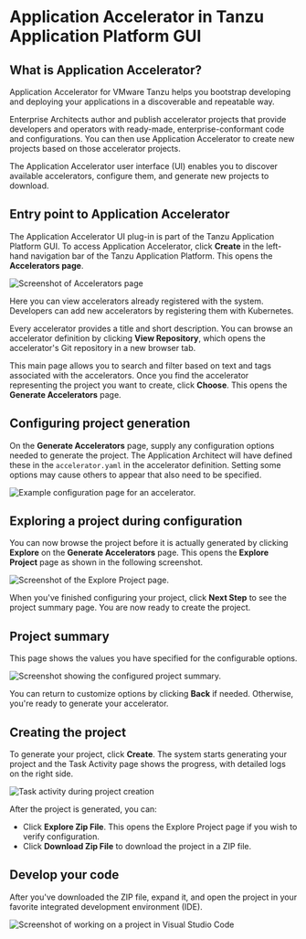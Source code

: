 # Application Accelerator in Tanzu Application Platform GUI

## What is Application Accelerator?

Application Accelerator for VMware Tanzu helps you bootstrap developing and deploying your applications in a discoverable and repeatable way.

Enterprise Architects author and publish accelerator projects that provide developers and operators with ready-made, enterprise-conformant code and configurations. You can then use Application Accelerator to create new projects based on those accelerator projects.

The Application Accelerator user interface (UI) enables you to discover available accelerators, configure them, and generate new projects to download.

## Entry point to Application Accelerator

The Application Accelerator UI plug-in is part of the Tanzu Application Platform GUI. To access Application Accelerator,
click **Create** in the left-hand navigation bar of the Tanzu Application Platform. This opens the **Accelerators page**.

![Screenshot of Accelerators page](./images/aa1_firstpage.png)

Here you can view accelerators already registered with the system.
Developers can add new accelerators by registering them with Kubernetes.

Every accelerator provides a title and short description. You can browse an accelerator definition by clicking **View Repository**, which opens the accelerator's Git repository in a new browser tab.

This main page allows you to search and filter based on text and tags associated with the accelerators. Once you find the accelerator representing the project you want to create, click **Choose**. This opens the **Generate Accelerators** page.

## Configuring project generation

On the **Generate Accelerators** page, supply any configuration options needed to generate the project.
The Application Architect will have defined these in the `accelerator.yaml` in the accelerator definition. Setting some options may
cause others to appear that also need to be specified.

![Example configuration page for an accelerator.](./images/aa2_configuringAnAccelerator.png)

## Exploring a project during configuration

You can now browse the project before it is actually generated by clicking **Explore** on the **Generate Accelerators** page. This opens the **Explore Project** page as shown in the following screenshot.

![Screenshot of the Explore Project page.](./images/aa3_exploringProject.png)

When you've finished configuring your project, click **Next Step** to see the project summary page. You are now ready to create the project.

## Project summary

This page shows the values you have specified for the configurable options.


![Screenshot showing the configured project summary.](./images/aa4_configuredProjectSummary.png)

You can return to customize options by clicking **Back** if needed. Otherwise, you're ready to generate your accelerator.

## Creating the project

To generate your project, click **Create**. The system starts generating your project and the Task Activity page shows the progress, with detailed logs on the right side.

![Task activity during project creation](./images/aa5_taskActivity.png)

After the project is generated, you can:

- Click **Explore Zip File**. This opens the Explore Project page if you wish to verify configuration.
- Click **Download Zip File** to download the project in a ZIP file.

## Develop your code

After you've downloaded the ZIP file, expand it, and open the project in your favorite integrated development environment (IDE).

![Screenshot of working on a project in Visual Studio Code](./images/aa6_ide.png)

